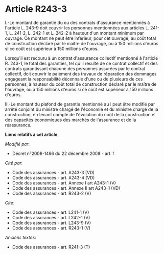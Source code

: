 # Article R243-3

I.-Le montant de garantie du ou des contrats d'assurance mentionnés à l'article L. 243-9 doit couvrir les personnes
mentionnées aux articles L. 241-1, L. 241-2, L. 242-1 et L. 242-2 à hauteur d'un montant minimum par ouvrage. Ce montant ne
peut être inférieur, pour cet ouvrage, au coût total de construction déclaré par le maître de l'ouvrage, ou à 150 millions
d'euros si ce coût est supérieur à 150 millions d'euros. 

Lorsqu'il est recouru à un contrat d'assurance collectif mentionné à l'article R. 243-1, le total des garanties, tel qu'il
résulte de ce contrat collectif et des contrats garantissant chacune des personnes assurées par le contrat collectif, doit
couvrir le paiement des travaux de réparation des dommages engageant la responsabilité décennale d'une ou de plusieurs de ces
personnes, à hauteur du coût total de construction déclaré par le maître de l'ouvrage, ou à 150 millions d'euros si ce coût
est supérieur à 150 millions d'euros. 

II.-Le montant du plafond de garantie mentionné au I peut être modifié par arrêté conjoint du ministre chargé de l'économie
et du ministre chargé de la construction, en tenant compte de l'évolution du coût de la construction et des capacités
économiques des marchés de l'assurance et de la réassurance.

**Liens relatifs à cet article**

_Modifié par_:

  - Décret n°2008-1466 du 22 décembre 2008 - art. 1

_Cité par_:

  - Code des assurances - art. A243-3 (VD)
  - Code des assurances - art. A243-4 (VD)
  - Code des assurances - art. Annexe I art A243-1 (V)
  - Code des assurances - art. Annexe II art A243-1 (VD)
  - Code des assurances - art. R243-2 (V)

_Cite_:

  - Code des assurances - art. L241-1 (V)
  - Code des assurances - art. L242-1 (V)
  - Code des assurances - art. L243-9 (V)
  - Code des assurances - art. R243-1 (V)

_Anciens textes_:

  - Code des assurances - art. R241-3 (T)
